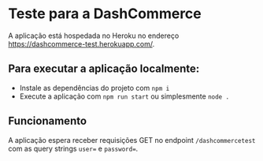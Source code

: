 # Teste para a DashCommerce

A aplicação está hospedada no Heroku no endereço https://dashcommerce-test.herokuapp.com/.

## Para executar a aplicação localmente:
- Instale as dependências do projeto com `npm i`
- Execute a aplicação com `npm run start` ou simplesmente `node .`

## Funcionamento
A aplicação espera receber requisições GET no endpoint `/dashcommercetest` com as query strings `user=` e `password=`.